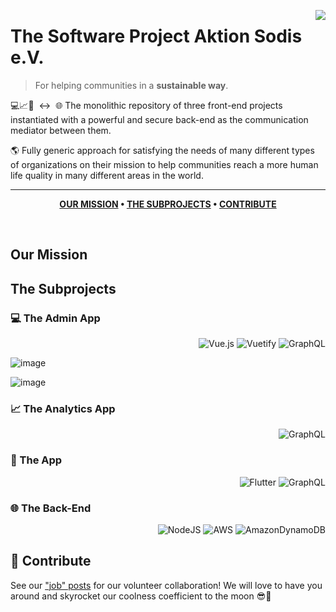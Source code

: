 [<img src="https://static.wixstatic.com/media/4c7cb4_417d9220d9a841a9978ae574fb7f24ae~mv2.png/v1/fill/w_221,h_221,al_c,q_85,usm_0.66_1.00_0.01/Logo%20sun%20grunge_edited_edited_edited.webp" align="right" />](https://www.aktion-sodis.org/?lang=en)

# The Software Project Aktion Sodis e.V.
> For helping communities in a **sustainable way**.

💻📈📱&nbsp;&nbsp;↔️&nbsp;&nbsp;🌐 The monolithic repository of three front-end projects instantiated with a powerful and secure back-end as the communication mediator between them.

🌎 Fully generic approach for satisfying the needs of many different types of organizations on their mission to help communities reach a more human life quality in many different areas in the world.

---

<div align="center">
  
**[OUR MISSION](https://github.com/Aktion-Sodis/software-main#our-mission) • 
[THE SUBPROJECTS](https://github.com/Aktion-Sodis/software-main#the-subprojects) • 
[CONTRIBUTE](https://github.com/Aktion-Sodis/software-main#contribute)**

</div>

<br />

## Our Mission

## The Subprojects

### 💻 The Admin App

<div align="right">
  
![Vue.js](https://img.shields.io/badge/vuejs-%2335495e.svg?style=for-the-badge&logo=vuedotjs&logoColor=%234FC08D) ![Vuetify](https://img.shields.io/badge/Vuetify-1867C0?style=for-the-badge&logo=vuetify&logoColor=AEDDFF) ![GraphQL](https://img.shields.io/badge/-GraphQL-E10098?style=for-the-badge&logo=graphql&logoColor=white)

</div>

![image](https://user-images.githubusercontent.com/4698720/147454315-1a985342-36aa-4661-aada-43fede5deb97.png)

![image](https://user-images.githubusercontent.com/4698720/147783104-7fcc55aa-0c32-478a-9df7-af16b2bfd2c9.png)


### 📈 The Analytics App

<div align="right">

![GraphQL](https://img.shields.io/badge/-GraphQL-E10098?style=for-the-badge&logo=graphql&logoColor=white)
  
</div>

### 📱 The App
  
<div align="right">

![Flutter](https://img.shields.io/badge/Flutter-%2302569B.svg?style=for-the-badge&logo=Flutter&logoColor=white) ![GraphQL](https://img.shields.io/badge/-GraphQL-E10098?style=for-the-badge&logo=graphql&logoColor=white)
  
</div>

### 🌐 The Back-End

<div align="right">

![NodeJS](https://img.shields.io/badge/node.js-6DA55F?style=for-the-badge&logo=node.js&logoColor=white) ![AWS](https://img.shields.io/badge/AWS-%23FF9900.svg?style=for-the-badge&logo=amazon-aws&logoColor=white) ![AmazonDynamoDB](https://img.shields.io/badge/Amazon%20DynamoDB-4053D6?style=for-the-badge&logo=Amazon%20DynamoDB&logoColor=white)
  
</div>

## 🙌 Contribute

See our ["job" posts](https://cloud.collective-incubator.de/teams/aktion-sodis) for our volunteer collaboration! We will love to have you around and skyrocket our coolness coefficient to the moon 😎🚀
